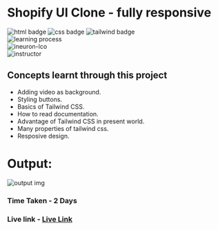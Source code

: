 # Shopify UI Clone - fully responsive
![html badge](https://img.shields.io/badge/Html-tomato) ![css badge](https://img.shields.io/badge/CSS-blue
) ![tailwind badge](https://img.shields.io/badge/Tailwind%20CSS-blue
)   
![learning process](https://img.shields.io/badge/Project%20Based%20Learning-darkviolet
)  
![ineuron-lco](https://img.shields.io/badge/iNeuron-lco-green
)  
![instructor](https://img.shields.io/badge/Hitesh_Choudary-Full%20Stack%20Javascript%20Course-orange
)


## Concepts learnt through this project
- Adding video as background.
- Styling buttons.
- Basics of Tailwind CSS.
- How to read documentation.
- Advantage of Tailwind CSS in present world.
- Many properties of tailwind css.
- Resposive design.

# Output:
![output img](./screenshot/image.png)  

### Time Taken - 2 Days
### Live link - [Live Link](https://shopify-ui-clone-azure.vercel.app/)


